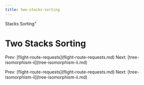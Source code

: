 ```yaml
---
title: two-stacks-sorting
---
```


Stacks Sorting\"

# Two Stacks Sorting

Prev:
\[flight-route-requests](flight-route-requests.md)
Next:
\[tree-isomorphism-ii](tree-isomorphism-ii.md)

Prev:
\[flight-route-requests](flight-route-requests.md)
Next:
\[tree-isomorphism-ii](tree-isomorphism-ii.md)
